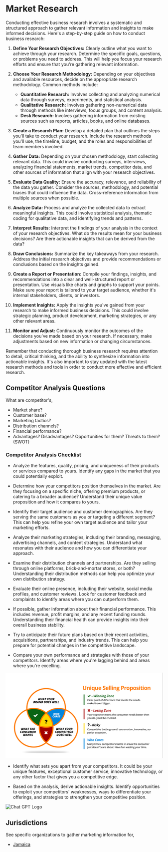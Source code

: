 # Market Research

Conducting effective business research involves a systematic and structured approach to gather relevant information and insights to make informed decisions. Here's a step-by-step guide on how to conduct business research:

1. **Define Your Research Objectives:**
   Clearly outline what you want to achieve through your research. Determine the specific goals, questions, or problems you need to address. This will help you focus your research efforts and ensure that you're gathering relevant information.

2. **Choose Your Research Methodology:**
   Depending on your objectives and available resources, decide on the appropriate research methodology. Common methods include:
   - **Quantitative Research:** Involves collecting and analyzing numerical data through surveys, experiments, and statistical analysis.
   - **Qualitative Research:** Involves gathering non-numerical data through methods like interviews, focus groups, and content analysis.
   - **Desk Research:** Involves gathering information from existing sources such as reports, articles, books, and online databases.

3. **Create a Research Plan:**
   Develop a detailed plan that outlines the steps you'll take to conduct your research. Include the research methods you'll use, the timeline, budget, and the roles and responsibilities of team members involved.

4. **Gather Data:**
   Depending on your chosen methodology, start collecting relevant data. This could involve conducting surveys, interviews, analyzing financial statements, market trends, competitor data, and other sources of information that align with your research objectives.

5. **Evaluate Data Quality:**
   Ensure the accuracy, relevance, and reliability of the data you gather. Consider the sources, methodology, and potential biases that could influence the data. Cross-reference information from multiple sources when possible.

6. **Analyze Data:**
   Process and analyze the collected data to extract meaningful insights. This could involve statistical analysis, thematic coding for qualitative data, and identifying trends and patterns.

7. **Interpret Results:**
   Interpret the findings of your analysis in the context of your research objectives. What do the results mean for your business decisions? Are there actionable insights that can be derived from the data?

8. **Draw Conclusions:**
   Summarize the key takeaways from your research. Address the initial research objectives and provide recommendations or conclusions based on the insights gained.

9. **Create a Report or Presentation:**
   Compile your findings, insights, and recommendations into a clear and well-structured report or presentation. Use visuals like charts and graphs to support your points. Make sure your report is tailored to your target audience, whether it's internal stakeholders, clients, or investors.

10. **Implement Insights:**
    Apply the insights you've gained from your research to make informed business decisions. This could involve strategic planning, product development, marketing strategies, or any other relevant areas.

11. **Monitor and Adjust:**
    Continuously monitor the outcomes of the decisions you've made based on your research. If necessary, make adjustments based on new information or changing circumstances.

Remember that conducting thorough business research requires attention to detail, critical thinking, and the ability to synthesize information into actionable insights. It's also important to stay updated with the latest research methods and tools in order to conduct more effective and efficient research.

## Competitor Analysis Questions

What are competitor's,
 - Market share?
 - Customer base?
 - Marketing tactics?
 - Distribution channels? 
 - Financial performance?
 - Advantages? Disadvantages? Opportunities for them? Threats to them? (SWOT)

### Competitor Analysis Checklist

 - Analyze the features, quality, pricing, and uniqueness of their products or services compared to yours. Identify any gaps in the market that you could potentially exploit.

 - Determine how your competitors position themselves in the market. Are they focusing on a specific niche, offering premium products, or catering to a broader audience? Understand their unique value proposition and how it compares to yours.

 - Identify their target audience and customer demographics. Are they serving the same customers as you or targeting a different segment? This can help you refine your own target audience and tailor your marketing efforts.

 - Analyze their marketing strategies, including their branding, messaging, advertising channels, and content strategies. Understand what resonates with their audience and how you can differentiate your approach.

 - Examine their distribution channels and partnerships. Are they selling through online platforms, brick-and-mortar stores, or both? Understanding their distribution methods can help you optimize your own distribution strategy.

 - Evaluate their online presence, including their website, social media profiles, and customer reviews. Look for customer feedback and complaints to identify areas where you can outperform them.

 - If possible, gather information about their financial performance. This includes revenue, profit margins, and any recent funding rounds. Understanding their financial health can provide insights into their overall business stability.

 - Try to anticipate their future plans based on their recent activities, acquisitions, partnerships, and industry trends. This can help you prepare for potential changes in the competitive landscape.

 - Compare your own performance and strategies with those of your competitors. Identify areas where you're lagging behind and areas where you're excelling.

![Unique Selling Proposition Diagram](/.attachments/unique-selling-proposition.png)

 - Identify what sets you apart from your competitors. It could be your unique features, exceptional customer service, innovative technology, or any other factor that gives you a competitive edge.

 - Based on the analysis, derive actionable insights. Identify opportunities to exploit your competitors' weaknesses, ways to differentiate your offerings, and strategies to strengthen your competitive position.

 <image src="/.attachments/chatgpt-logo.png" alt="Chat GPT Logo" width="16" height="16" />

## Jurisdictions

See specific organizations to gather marketing information for,

 - [Jamaica](./JM.md)